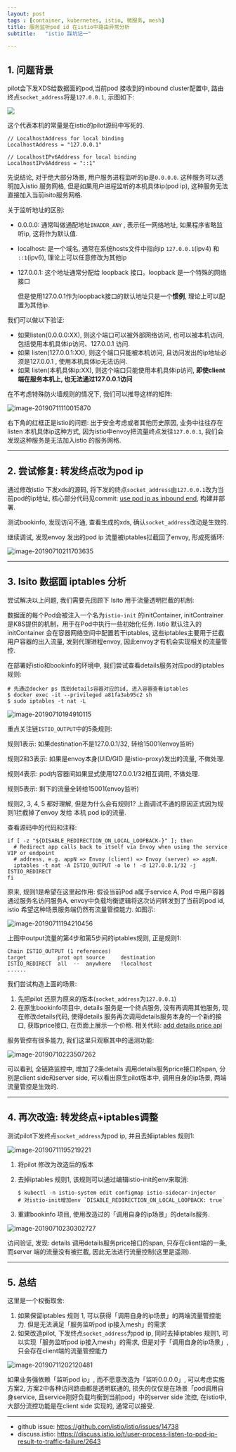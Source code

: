 ```yaml
---
layout: post
tags : [container, kubernetes, istio, 微服务, mesh]
title: 服务监听pod id 在istio中路由异常分析
subtitle:   "istio 踩坑记一"

---
```


## 1. 问题背景

pilot会下发XDS给数据面的pod,当前pod 接收到的inbound cluster配置中, 路由终点`socket_address`将是`127.0.0.1`, 示图如下:

![](http://zhongfox-blogimage-1256048497.cos.ap-guangzhou.myqcloud.com/2019-07-11-035449.jpg)



这个代表本机的常量是在istio的pilot源码中写死的. 

```
// LocalhostAddress for local binding
LocalhostAddress = "127.0.0.1"

// LocalhostIPv6Address for local binding
LocalhostIPv6Address = "::1"
```


先说结论, 对于绝大部分场景, 用户服务进程监听的ip是`0.0.0.0`. 这种服务可以透明加入istio 服务网格, 但是如果用户进程监听的本机具体ip(pod ip), 这种服务无法直接加入当前isito服务网格.

关于监听地址的区别:

- 0.0.0.0: 通常叫做通配地址`INADDR_ANY` , 表示任一网络地址, 如果程序省略监听ip, 这将作为默认值.

- localhost: 是一个域名, 通常在系统hosts文件中指向ip `127.0.0.1`(ipv4) 和 `::1`(ipv6), 理论上可以任意修改为其他ip

- 127.0.0.1: 这个地址通常分配给 loopback 接口。loopback 是一个特殊的网络接口

  但是使用127.0.0.1作为loopback接口的默认地址只是一个**惯例**, 理论上可以配置为其他ip.

我们可以做以下验证:

- 如果listen(0.0.0.0:XX), 则这个端口可以被外部网络访问, 也可以被本机访问, 包括使用本机具体ip访问、127.0.0.1 访问.
- 如果 listen(127.0.0.1:XX), 则这个端口只能被本机访问, 且访问发出的ip地址必须是127.0.0.1 , 使用本机具体ip无法访问.
- 如果 listen(本机具体ip:XX), 则这个端口只能使用本机具体ip访问, **即使client端在服务本机上, 也无法通过127.0.0.1访问**

在不考虑特殊防火墙规则的情况下, 我们可以推导这样的矩阵:

![image-20190711110015870](http://zhongfox-blogimage-1256048497.cos.ap-guangzhou.myqcloud.com/2019-07-11-040032.png)

右下角的红框正是istio的问题: 出于安全考虑或者其他历史原因, 业务中往往存在 listen 本机具体ip这种方式, 因为istio中envoy把流量终点发往`127.0.0.1`, 我们会发现这种服务是无法加入istio 的服务网格.

------

## 2. 尝试修复: 转发终点改为pod ip

通过修改istio 下发xds的源码, 将下发的终点`socket_address`由`127.0.0.1`改为当前pod的ip地址, 核心部分代码见commit: [use pod ip as inbound end](https://github.com/zhongfox/istio/commit/dd0ef4e02f5661b4448d63c55ddcb9d86fe3ee34#diff-f507fb55b7edf4a03d3c7e9aebf64a1e), 构建并部署.

测试bookinfo, 发现访问不通, 查看生成的xds, 确认`socket_address`改动是生效的.

继续调试, 发现envoy 发出的pod ip 流量被iptables拦截回了envoy, 形成死循环:

![image-20190710211703635](http://zhongfox-blogimage-1256048497.cos.ap-guangzhou.myqcloud.com/2019-07-11-040039.png)



------

## 3. Isito 数据面 iptables 分析

尝试解决以上问题, 我们需要先回顾下 Isito 用于流量透明拦截的机制:

数据面的每个Pod会被注入一个名为`istio-init` 的initContainer, initContrainer是K8S提供的机制，用于在Pod中执行一些初始化任务. Istio 默认注入的initContainer 会在容器网络空间中配置若干iptables, 这些iptables主要用于拦截用户容器的出入流量, 发到代理进程envoy, 因此envoy才有机会实现相关的流量管控.

在部署好istio和bookinfo的环境中, 我们尝试查看details服务对应pod的iptables规则:

```
# 先通过docker ps 找到details容器对应的id, 进入容器查看iptables
$ docker exec -it --privileged a81fa3ab95c2 sh
$ sudo iptables -t nat -L
```

![image-20190710194910115](http://zhongfox-blogimage-1256048497.cos.ap-guangzhou.myqcloud.com/2019-07-11-040047.png)


重点关注链`ISTIO_OUTPUT`中的5条规则:

规则1表示: 如果destination不是127.0.0.1/32,  转给15001(envoy监听)

规则2和3表示: 如果是envoy本身(UID/GID 是istio-proxy)发出的流量, 不做处理.

规则4表示: pod内容器间如果显式使用127.0.0.1/32相互调用, 不做处理.

规则5表示: 剩下的流量全转给15001(envoy监听)

规则2, 3, 4, 5 都好理解, 但是为什么会有规则1? 上面调试不通的原因正式因为规则1拦截掉了envoy 发给 本机 pod ip的流量.

查看源码中的代码和注释:

```
if [ -z "${DISABLE_REDIRECTION_ON_LOCAL_LOOPBACK-}" ]; then
  # Redirect app calls back to itself via Envoy when using the service VIP or endpoint
  # address, e.g. appN => Envoy (client) => Envoy (server) => appN.
  iptables -t nat -A ISTIO_OUTPUT -o lo ! -d 127.0.0.1/32 -j ISTIO_REDIRECT
fi
```

原来, 规则1是希望在这里起作用: 假设当前Pod a属于service A, Pod 中用户容器通过服务名访问服务A, envoy中负载均衡逻辑将这次访问转发到了当前的pod id, istio 希望这种场景服务端仍然有流量管控能力. 如图示:

![image-20190711194210456](http://zhongfox-blogimage-1256048497.cos.ap-guangzhou.myqcloud.com/2019-07-11-122132.png)

上图中output流量的第4步和第5步间的iptables规则, 正是规则1:

```
Chain ISTIO_OUTPUT (1 references)
target          prot opt source     destination
ISTIO_REDIRECT  all  --  anywhere   !localhost
......
```

我们尝试构造上面的场景: 

1. 先把pilot 还原为原来的版本(`socket_address`为`127.0.0.1`)
2. 在原生bookinfo项目中, details 服务是一个终点服务, 没有再调用其他服务, 现在修改details代码, 使得details 服务再次调用details服务本身的一个新的接口, 获取price接口, 在页面上展示一个价格. 相关代码: [add details price api](https://github.com/zhongfox/istio/commit/33c2f9002520f902282832a9f6400e564523c3fe#diff-1a10aee26c3ab4e908426aeb6cb63d92)

服务管控有很多能力, 我们这里只观察其中的遥测功能:

![image-20190710223507262](http://zhongfox-blogimage-1256048497.cos.ap-guangzhou.myqcloud.com/2019-07-11-040056.png)

可以看到, 全链路监控中, 增加了2条details 调用details服务price接口的span, 分别是client side和server side, 可以看出原生pilot版本中, 调用自身的ip场景, 两端流量管控是生效的.

------

## 4. 再次改造: 转发终点+iptables调整

测试pilot下发终点`socket_address`为pod ip, 并且去掉iptables 规则1: 

![image-20190711195219221](http://zhongfox-blogimage-1256048497.cos.ap-guangzhou.myqcloud.com/2019-07-11-122136.png)

1. 将pilot 修改为改造后的版本

2. 去掉iptables 规则1, 该规则可以通过编辑istio-init的env来取消:

   ```
   $ kubectl -n istio-system edit configmap istio-sidecar-injector
   # 对istio-init增加env `DISABLE_REDIRECTION_ON_LOCAL_LOOPBACK: true`
   ```

3. 重建bookinfo 项目, 使用改造过的「调用自身的ip场景」的details服务.


![image-20190710230302727](http://zhongfox-blogimage-1256048497.cos.ap-guangzhou.myqcloud.com/2019-07-11-040120.png)

访问验证, 发现: details 调用details服务price接口的span, 只存在client端的一条, 而server 端的流量没有被拦截, 因此无法进行流量控制(这里是遥测).

------

## 5. 总结

这里是一个权衡取舍:

1. 如果保留iptables 规则 1, 可以获得「调用自身的ip场景」的两端流量管控能力. 但是无法满足「服务监听pod ip接入mesh」的需求
2. 如果改造pilot, 下发终点`socket_address`为pod ip, 同时去掉iptables 规则1, 可以实现「服务监听pod ip接入mesh」的需求, 但是对于「调用自身的ip场景」, 只会存在client端的流量管控能力

![image-20190711202120481](http://zhongfox-blogimage-1256048497.cos.ap-guangzhou.myqcloud.com/2019-07-11-122140.png)

如果业务强依赖「监听pod ip」, 而不愿意改造为「监听0.0.0.0」, 可以考虑实施方案2, 方案2中各种访问路由都是透明联通的, 损失的仅仅是在场景「pod调用自身service, 且service刚好负载均衡到当前pod」中的server side 流控, 在istio中, 大部分流控功能是在client side 实现的, 通常可以接受.

---

* github issue: <https://github.com/istio/istio/issues/14738>
* discuss.istio: <https://discuss.istio.io/t/user-process-listen-to-pod-ip-result-to-traffic-failure/2643>
